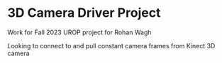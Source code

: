 # 3D Camera Driver Project

Work for Fall 2023 UROP project for Rohan Wagh

Looking to connect to and pull constant camera frames from Kinect 3D camera
